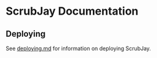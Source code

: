 # ScrubJay Documentation

## Deploying

See [deploying.md](deploying.md) for information on deploying ScrubJay.
